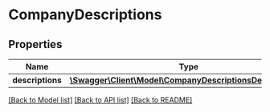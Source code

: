 # CompanyDescriptions

## Properties
Name | Type | Description | Notes
------------ | ------------- | ------------- | -------------
**descriptions** | [**\Swagger\Client\Model\CompanyDescriptionsDescriptions[]**](CompanyDescriptionsDescriptions.md) |  | 

[[Back to Model list]](../README.md#documentation-for-models) [[Back to API list]](../README.md#documentation-for-api-endpoints) [[Back to README]](../README.md)


